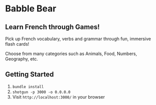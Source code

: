 Babble Bear
=============

## Learn French through Games! 

Pick up French vocabulary, verbs and grammar through fun, immersive flash cards!

Choose from many categories such as Animals, Food, Numbers, Geography, etc. 

## Getting Started

1. `bundle install`
2. `shotgun -p 3000 -o 0.0.0.0`
3. Visit `http://localhost:3000/` in your browser
